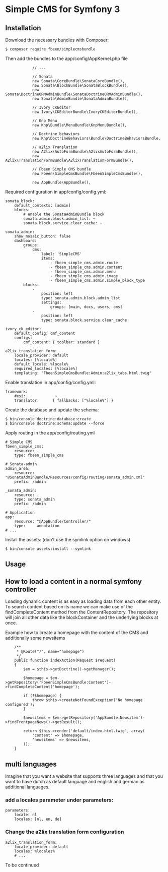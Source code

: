 # Simple CMS for Symfony 3

## Installation

Download the necessary bundles with Composer: 
```
$ composer require fbeen/simplecmsbundle
```
Then add the bundles to the app/config/AppKernel.php file

```
            // ...

            // Sonata
            new Sonata\CoreBundle\SonataCoreBundle(),
            new Sonata\BlockBundle\SonataBlockBundle(),
            new Sonata\DoctrineORMAdminBundle\SonataDoctrineORMAdminBundle(),
            new Sonata\AdminBundle\SonataAdminBundle(),
            
            // Ivory CKEditor
            new Ivory\CKEditorBundle\IvoryCKEditorBundle(),

            // Knp Menu
            new Knp\Bundle\MenuBundle\KnpMenuBundle(),

            // Doctrine behaviors
            new Knp\DoctrineBehaviors\Bundle\DoctrineBehaviorsBundle,

            // a2lix Translation
            new A2lix\AutoFormBundle\A2lixAutoFormBundle(),
            new A2lix\TranslationFormBundle\A2lixTranslationFormBundle(),

            // Fbeen Simple CMS bundle
            new Fbeen\SimpleCmsBundle\FbeenSimpleCmsBundle(),
            
            new AppBundle\AppBundle(),
```
Required configuration in app/config/config.yml:
```
sonata_block:
    default_contexts: [admin]
    blocks:
        # enable the SonataAdminBundle block
        sonata.admin.block.admin_list: ~
        sonata.block.service.clear_cache: ~

sonata_admin:
    show_mosaic_button: false
    dashboard:
        groups:
            cms:
                label: 'SimpleCMS'
                items:
                    - fbeen_simple_cms.admin.route
                    - fbeen_simple_cms.admin.content
                    - fbeen_simple_cms.admin.menu
                    - fbeen_simple_cms.admin.image
                    - fbeen_simple_cms.admin.simple_block_type
        blocks:
            -
                position: left
                type: sonata.admin.block.admin_list
                settings:
                    groups: [main, docs, users, cms]
            -
                position: left
                type: sonata.block.service.clear_cache

ivory_ck_editor:
    default_config: cmf_content
    configs:
        cmf_content: { toolbar: standard }

a2lix_translation_form:
    locale_provider: default
    locales: [%locale%]
    default_locale: %locale%
    required_locales: [%locale%]
    templating: "FbeenSimpleCmsBundle:Admin:a2lix_tabs.html.twig"
```

Enable translation in app/config/config.yml:
```
framework:
    #esi:             ~
    translator:      { fallbacks: ["%locale%"] }
```
Create the database and update the schema:
```
$ bin/console doctrine:database:create
$ bin/console doctrine:schema:update --force
```
Apply routing in the app/config/routing.yml
```
# Simple CMS
fbeen_simple_cms:
    resource: .
    type: fbeen_simple_cms
    
# Sonata-admin
admin_area:
    resource: "@SonataAdminBundle/Resources/config/routing/sonata_admin.xml"
    prefix: /admin
    
_sonata_admin:
    resource: .
    type: sonata_admin
    prefix: /admin

# Application
app:
    resource: "@AppBundle/Controller/"
    type:     annotation
# ...
```
Install the assets: (don't use the symlink option on windows)
```
$ bin/console assets:install --symlink
```
## Usage

## How to load a content in a normal symfony controller

Loading dynamic content is as easy as loading data from each other entity.
To search content based on its name we can make use of the findCompleteContent method from the ContentRepository.
The repository will join all other data like the blockContainer and the underlying blocks at once.

Example how to create a homepage with the content of the CMS and additionally some newsitems
```
    /**
     * @Route("/", name="homepage")
     */
    public function indexAction(Request $request)
    {
        $em = $this->getDoctrine()->getManager();
        
        $homepage = $em->getRepository('FbeenSimpleCmsBundle:Content')->findCompleteContent('homepage');

        if (!$homepage) {
            throw $this->createNotFoundException('No homepage configured');
        }

        $newsitems = $em->getRepository('AppBundle:Newsitem')->findFrontpageNews()->getResult();

        return $this->render('default/index.html.twig', array(
            'content' => $homepage,
            'newsitems' => $newsitems,
        ));
    }
```

## multi languages

Imagine that you want a website that supports three languages and that you want to have dutch as default language and english and german as additional languages.

### add a locales parameter under parameters:
```
parameters:
    locale: nl
    locales: [nl, en, de]
```
### Change the a2lix translation form configuration
```
a2lix_translation_form:
    locale_provider: default
    locales: %locales%
    # ...
```
To be continued
